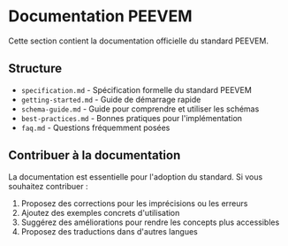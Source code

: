 # Documentation PEEVEM

Cette section contient la documentation officielle du standard PEEVEM.

## Structure

- `specification.md` - Spécification formelle du standard PEEVEM
- `getting-started.md` - Guide de démarrage rapide
- `schema-guide.md` - Guide pour comprendre et utiliser les schémas
- `best-practices.md` - Bonnes pratiques pour l'implémentation
- `faq.md` - Questions fréquemment posées

## Contribuer à la documentation

La documentation est essentielle pour l'adoption du standard. Si vous souhaitez contribuer :

1. Proposez des corrections pour les imprécisions ou les erreurs
2. Ajoutez des exemples concrets d'utilisation
3. Suggérez des améliorations pour rendre les concepts plus accessibles
4. Proposez des traductions dans d'autres langues
